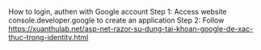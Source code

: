 How to login, authen with Google account
Step 1: Access website console.developer.google to create an application
Step 2: Follow https://xuanthulab.net/asp-net-razor-su-dung-tai-khoan-google-de-xac-thuc-trong-identity.html
